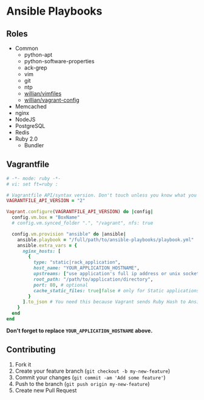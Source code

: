 # Ansible Playbooks


## Roles

* Common
	* python-apt
	* python-software-properties
	* ack-grep
	* vim
	* git
	* ntp
	* [willian/vimfiles](http://github.com/willian/vimfiles)
	* [willian/vagrant-config](http://github.com/willian/vagrant-config)
* Memcached
* nginx
* NodeJS
* PostgreSQL
* Redis
* Ruby 2.0
	* Bundler

## Vagrantfile
```ruby
# -*- mode: ruby -*-
# vi: set ft=ruby :

# Vagrantfile API/syntax version. Don't touch unless you know what you're doing!
VAGRANTFILE_API_VERSION = "2"

Vagrant.configure(VAGRANTFILE_API_VERSION) do |config|
  config.vm.box = "BoxName"
  # config.vm.synced_folder ".", "/vagrant", nfs: true

  config.vm.provision "ansible" do |ansible|
    ansible.playbook = "/full/path/to/ansible-playbooks/playbook.yml"
    ansible.extra_vars = {
      nginx_hosts: [
        {
          type: "static|rack_application",
          host_name: "YOUR_APPLICATION_HOSTNAME",
          upstreams: ["use application's full ip address or unix socket"], # only for Rack applications
          root_path: "/path/to/application/directory",
          port: 80, # optional
          cache_static_files: true|false # only for Static applications
        }
      ].to_json # You need this because Vagrant sends Ruby Hash to Ansible instead of JSON =(
    }
  end
end
```

**Don't forget to replace `YOUR_APPLICATION_HOSTNAME` above.**

## Contributing
1. Fork it
2. Create your feature branch (`git checkout -b my-new-feature`)
3. Commit your changes (`git commit -am 'Add some feature'`)
4. Push to the branch (`git push origin my-new-feature`)
5. Create new Pull Request
